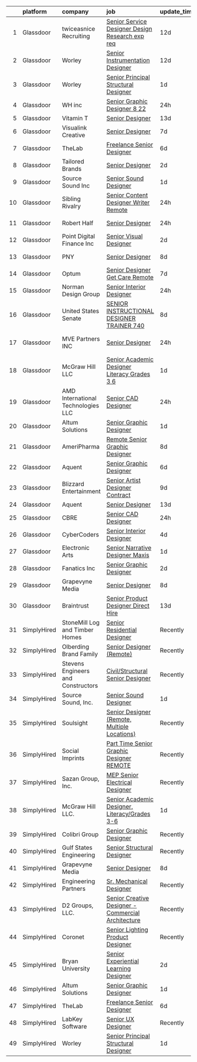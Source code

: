 

|    | platform    | company                             | job                                                                                                                                                                                                                                                                                                                                                                                                                                                                                                                                                                                                                                                                                                                                                                                                                                                                                                                                                                                                                                                                                                                                                                                                                                                                                                                                                               | update_time   | location               |
|---:|:------------|:------------------------------------|:------------------------------------------------------------------------------------------------------------------------------------------------------------------------------------------------------------------------------------------------------------------------------------------------------------------------------------------------------------------------------------------------------------------------------------------------------------------------------------------------------------------------------------------------------------------------------------------------------------------------------------------------------------------------------------------------------------------------------------------------------------------------------------------------------------------------------------------------------------------------------------------------------------------------------------------------------------------------------------------------------------------------------------------------------------------------------------------------------------------------------------------------------------------------------------------------------------------------------------------------------------------------------------------------------------------------------------------------------------------|:--------------|:-----------------------|
|  1 | Glassdoor   | twiceasnice Recruiting              | [Senior Service Designer  Design Research exp req ](https://www.glassdoor.com/partner/jobListing.htm?pos=106&ao=1110586&s=58&guid=00000182d3d881f98b3bcf9b69ddd8ed&src=GD_JOB_AD&t=SR&vt=w&ea=1&cs=1_2408f0fd&cb=1661411558409&jobListingId=1008068846470&cpc=C0FAF87ADD587446&jrtk=3-0-1gb9th0m5i9hm801-1gb9th0mlk24j800-c8c0d11bdb8f9592--6NYlbfkN0AIiLXtwtv0BDns9BiY4ItblantFozdL6jLmLxNvS8mvobmNrnUvGB6JtspdOMMFSAaBpmME2wheSSrLGqu_-xyIRaCYbfG5nFzKGrWomqIhlALUcaTXf4jXG8i_PWmFZOzR9jUQ0llX763hvdzc8ENZSC-WdicABd_9goWLK6O-aEIPbhqF3AsvBPqUK1x2qJ5oK7iiZT3OwY-AkDF7h_tQ4RtXtRIPqBSRDRJEGHAgizjFXB3hn7d-n_3g-J0JtamEduWSXqEARK-5ZqZAWbRbuNSm6VnZPR37Nw0BUYL4PHEGzHHcKUaJj9nC1W7KP6RfESw8ABakvtpvIuBozpAc_Lu0sctcUCTAksFlBb5DOOO_C--twuQuIdDH6Yfcq9EaTNfY0D6rdAFdRa2ap3nzI3_5HiuM6Lkv6cAu6RUhhBT5udWAEEVUbF4X0E4igxpuwLjXjNuFZdWvppMQn_YIWHCbRI5XoEK2I2hqjFqhb6p2HsnzjID-_dmHLsuu9L_7tNCuHeFk19L4aimhANXvZatC0JogCm1cXFm5WaFv4fmE2k-6bCL)                                                                                                                                                                                                                                                                                                                                                                                                                      | 12d           | New York State         |
|  2 | Glassdoor   | Worley                              | [Senior Instrumentation Designer](https://www.glassdoor.com/partner/jobListing.htm?pos=115&ao=1136043&s=58&guid=00000182d3d881f98b3bcf9b69ddd8ed&src=GD_JOB_AD&t=SR&vt=w&cs=1_61dd92ca&cb=1661411558409&jobListingId=1008068666302&jrtk=3-0-1gb9th0m5i9hm801-1gb9th0mlk24j800-2ad17e4da7103bd5-)                                                                                                                                                                                                                                                                                                                                                                                                                                                                                                                                                                                                                                                                                                                                                                                                                                                                                                                                                                                                                                                                  | 12d           | Metairie, LA           |
|  3 | Glassdoor   | Worley                              | [Senior Principal Structural Designer](https://www.glassdoor.com/partner/jobListing.htm?pos=114&ao=1136043&s=58&guid=00000182d3d881f98b3bcf9b69ddd8ed&src=GD_JOB_AD&t=SR&vt=w&cs=1_fd1b4888&cb=1661411558409&jobListingId=1008088587444&jrtk=3-0-1gb9th0m5i9hm801-1gb9th0mlk24j800-495efa6f3e6025cd-)                                                                                                                                                                                                                                                                                                                                                                                                                                                                                                                                                                                                                                                                                                                                                                                                                                                                                                                                                                                                                                                             | 1d            | Houston, TX            |
|  4 | Glassdoor   | WH inc                              | [Senior Graphic Designer 8 22](https://www.glassdoor.com/partner/jobListing.htm?pos=119&ao=1136043&s=58&guid=00000182d3d881f98b3bcf9b69ddd8ed&src=GD_JOB_AD&t=SR&vt=w&ea=1&cs=1_139e5d37&cb=1661411558410&jobListingId=1008091792613&jrtk=3-0-1gb9th0m5i9hm801-1gb9th0mlk24j800-a4c2e29ffe14dcba-)                                                                                                                                                                                                                                                                                                                                                                                                                                                                                                                                                                                                                                                                                                                                                                                                                                                                                                                                                                                                                                                                | 24h           | Seattle, WA            |
|  5 | Glassdoor   | Vitamin T                           | [Senior Designer](https://www.glassdoor.com/partner/jobListing.htm?pos=109&ao=1110586&s=58&guid=00000182d3d881f98b3bcf9b69ddd8ed&src=GD_JOB_AD&t=SR&vt=w&cs=1_420c1f7b&cb=1661411558409&jobListingId=1008067123718&cpc=3BA4CE39D5B5DEF5&jrtk=3-0-1gb9th0m5i9hm801-1gb9th0mlk24j800-9d7b375c33bd444f--6NYlbfkN0DMrcEu7yrtATojKJA7cEzGQ3FdRGWLh0CZQInL4ECGI6k5tN82kdM0OKoro5eXmjqyzEVUZnlHG__nFtz3YiPLrnyZxkrIlPFqLypC8XR8X0_Kt5dKOsXsP2Kd1PkX7CQArVbTLk9OtA4SgpJ_LxwWsVT00Ww5oana9jQhIKrwNJBXA4wpkeGjqNXbdytTnOWM3SEhxtY82LUDduT3VkbZWEXZcuq2Js13GK2Sl3W7mZqc1DnxkTGVSrEZOBoFWTao9s7EkC8VTFMrfgS3MhIUp1q65CnFZA1CqtncTukzMEiDEorPuNzzeJC3yxOJVLY3ORSAor9V1-gW6zAxeSF1Da0EDMfGipWqIndmotYQmWtfwQB9kmQJ2kkaD-tyJcrwfraFJjZPAb_U5yzA47qkS-HhBHIjn76N0doUyD9RHdvzvb8sCw8tXUfUeBQnFFxmfxhoto-CwtUBndlbZsd3m_uViWfEMiU%3D)                                                                                                                                                                                                                                                                                                                                                                                                                                                                                                                                               | 13d           | Remote                 |
|  6 | Glassdoor   | Visualink Creative                  | [Senior Designer](https://www.glassdoor.com/partner/jobListing.htm?pos=130&ao=1136043&s=58&guid=00000182d3d881f98b3bcf9b69ddd8ed&src=GD_JOB_AD&t=SR&vt=w&ea=1&cs=1_35cc5aa6&cb=1661411558410&jobListingId=1008076220782&jrtk=3-0-1gb9th0m5i9hm801-1gb9th0mlk24j800-391b83327c163e05-)                                                                                                                                                                                                                                                                                                                                                                                                                                                                                                                                                                                                                                                                                                                                                                                                                                                                                                                                                                                                                                                                             | 7d            | Nashville, TN          |
|  7 | Glassdoor   | TheLab                              | [Freelance Senior Designer](https://www.glassdoor.com/partner/jobListing.htm?pos=111&ao=1136043&s=58&guid=00000182d3d881f98b3bcf9b69ddd8ed&src=GD_JOB_AD&t=SR&vt=w&ea=1&cs=1_b332fb3c&cb=1661411558409&jobListingId=1008078236008&jrtk=3-0-1gb9th0m5i9hm801-1gb9th0mlk24j800-6860514400b60d07-)                                                                                                                                                                                                                                                                                                                                                                                                                                                                                                                                                                                                                                                                                                                                                                                                                                                                                                                                                                                                                                                                   | 6d            | Brooklyn, NY           |
|  8 | Glassdoor   | Tailored Brands                     | [Senior Designer](https://www.glassdoor.com/partner/jobListing.htm?pos=123&ao=1136043&s=58&guid=00000182d3d881f98b3bcf9b69ddd8ed&src=GD_JOB_AD&t=SR&vt=w&cs=1_74dece39&cb=1661411558410&jobListingId=1008086492057&jrtk=3-0-1gb9th0m5i9hm801-1gb9th0mlk24j800-155ad2f1d719911a-)                                                                                                                                                                                                                                                                                                                                                                                                                                                                                                                                                                                                                                                                                                                                                                                                                                                                                                                                                                                                                                                                                  | 2d            | Fremont, CA            |
|  9 | Glassdoor   | Source Sound  Inc                   | [Senior Sound Designer](https://www.glassdoor.com/partner/jobListing.htm?pos=112&ao=1136043&s=58&guid=00000182d3d881f98b3bcf9b69ddd8ed&src=GD_JOB_AD&t=SR&vt=w&ea=1&cs=1_3d5207d9&cb=1661411558409&jobListingId=1008089350796&jrtk=3-0-1gb9th0m5i9hm801-1gb9th0mlk24j800-b47b731b9588a909-)                                                                                                                                                                                                                                                                                                                                                                                                                                                                                                                                                                                                                                                                                                                                                                                                                                                                                                                                                                                                                                                                       | 1d            | Remote                 |
| 10 | Glassdoor   | Sibling Rivalry                     | [Senior Content Designer  Writer    Remote](https://www.glassdoor.com/partner/jobListing.htm?pos=102&ao=1110586&s=58&guid=00000182d3d881f98b3bcf9b69ddd8ed&src=GD_JOB_AD&t=SR&vt=w&ea=1&cs=1_387b7830&cb=1661411558407&jobListingId=1008091480092&cpc=F7A2269C793D5877&jrtk=3-0-1gb9th0m5i9hm801-1gb9th0mlk24j800-d3158ba1c2019f61--6NYlbfkN0D788tVLZnHYB2JKTLmCXo4PydfvtZKcdbYx6lxKaz3Iov1saO08cGSI1mpI6K0WnrtHXnzkznWHCRIrx0Z-7e1SwP9kfbQHc0h_GDrMJDhBRXFXYlYA8cnXH1ikpbvdmpaakx1ErrkdJVj1YTBULuNjI5VG2-Sf3nNBCW2mhxG5oEkKHbayf43HRM7cXqLl-JPLnufYRNYVBVadHDnGf7I8Nuuz8Mw9VQzxXhZOT6-T6ghBRrOIwwNG-XAo0-vVv1GLreNDNl8BqwCdPZtsc5veWypU7SxzoNgNzGYatE86lUlfaFMyUoX10F3_eUdwNnXAEl0VEEmotkMEr_UmduQPMPb_CJg-R5H2DSPkQvgt8pGzEske3U-h3W6WOGhwMhQuPD9WeMeDq1JHzAVJ5UC4-xenaB_H4qdmbvmFdnRsooLsXgcLFz53UeXlufqrzxGZ1bXuzrbB8HCM73cplXv_cbsFo2kzCzdVoKZKduqB2chh4JqsJyqetreWuBVm0U%3D)                                                                                                                                                                                                                                                                                                                                                                                                                                                                                | 24h           | Remote                 |
| 11 | Glassdoor   | Robert Half                         | [Senior Designer](https://www.glassdoor.com/partner/jobListing.htm?pos=110&ao=1110586&s=58&guid=00000182d3d881f98b3bcf9b69ddd8ed&src=GD_JOB_AD&t=SR&vt=w&ea=1&cs=1_9c7aae45&cb=1661411558409&jobListingId=1008091743697&cpc=654405A9B1E0A9F5&jrtk=3-0-1gb9th0m5i9hm801-1gb9th0mlk24j800-90eb036b1acf2a4c--6NYlbfkN0CpzDdaQkua3np5pkmj49lKioZwmwxQ-yx5plwbYmV_M5St0DD8rCm1QOzbrT0uKPjLiNpyd1pGxRR2DWvkbBavdBU8cubWW7s79_0pBjaN6MYZa6sYebPsf7f67_qjqQMYnOnPJc1426aGRbM3p-EnrboTyK0iAAhqlrT90mL84f9p5I-gmqDydkKQYWLePvYc5qaVqXTLhoyzDAmpwih9UEGHHKdf6n1Uqf8LwgTmKE1TiQxmlzka_rHlLgqK5rCwywyhlRX9QBWRZXcQWvMYUQfU-PrMegOcFbx9_sNzZzY_uswe_6Gph3Eh_K0G0Fbd9wErNXc9vLv3p1HwjZcGATkTaqXoMP_EQ1mRAVlZBQqs0c1yzyN2wbUPKdT6NeZu-x7F7AkZ6LGmAcsVgKC9Vzq_VONhw1IMPnwvEFgbpqLzPbeQfdPsheolu6M2Jhl2Ocf3jqwF9U5Qp3zJGWjuC_SCq6i47pdgdhRceJnx_h1OI8fGDNl2LDVZR4k48Luqoypib9k9TmWK6gtDd0iOlBEcDDP8zjnBt2glUxHd_a7LyKvYTZzQOW7ygOgXJbk%3D)                                                                                                                                                                                                                                                                                                                                                                                                                                          | 24h           | Minneapolis, MN        |
| 12 | Glassdoor   | Point Digital Finance  Inc          | [Senior Visual Designer](https://www.glassdoor.com/partner/jobListing.htm?pos=125&ao=1136043&s=58&guid=00000182d3d881f98b3bcf9b69ddd8ed&src=GD_JOB_AD&t=SR&vt=w&ea=1&cs=1_3ffce088&cb=1661411558410&jobListingId=1008086386078&jrtk=3-0-1gb9th0m5i9hm801-1gb9th0mlk24j800-1ebc14109c6bbb65-)                                                                                                                                                                                                                                                                                                                                                                                                                                                                                                                                                                                                                                                                                                                                                                                                                                                                                                                                                                                                                                                                      | 2d            | Palo Alto, CA          |
| 13 | Glassdoor   | PNY                                 | [Senior Designer](https://www.glassdoor.com/partner/jobListing.htm?pos=124&ao=1136043&s=58&guid=00000182d3d881f98b3bcf9b69ddd8ed&src=GD_JOB_AD&t=SR&vt=w&ea=1&cs=1_f179db51&cb=1661411558410&jobListingId=1008075283332&jrtk=3-0-1gb9th0m5i9hm801-1gb9th0mlk24j800-b02afc570440839f-)                                                                                                                                                                                                                                                                                                                                                                                                                                                                                                                                                                                                                                                                                                                                                                                                                                                                                                                                                                                                                                                                             | 8d            | New York, NY           |
| 14 | Glassdoor   | Optum                               | [Senior Designer Get Care Remote](https://www.glassdoor.com/partner/jobListing.htm?pos=128&ao=1136043&s=58&guid=00000182d3d881f98b3bcf9b69ddd8ed&src=GD_JOB_AD&t=SR&vt=w&cs=1_de0d79d1&cb=1661411558410&jobListingId=1008076456171&jrtk=3-0-1gb9th0m5i9hm801-1gb9th0mlk24j800-c17e221bb01b88bf-)                                                                                                                                                                                                                                                                                                                                                                                                                                                                                                                                                                                                                                                                                                                                                                                                                                                                                                                                                                                                                                                                  | 7d            | Eden Prairie, MN       |
| 15 | Glassdoor   | Norman Design Group                 | [Senior Interior Designer](https://www.glassdoor.com/partner/jobListing.htm?pos=103&ao=1110586&s=58&guid=00000182d3d881f98b3bcf9b69ddd8ed&src=GD_JOB_AD&t=SR&vt=w&ea=1&cs=1_f5e42b98&cb=1661411558408&jobListingId=1008091028974&cpc=1EC006BEB16B588D&jrtk=3-0-1gb9th0m5i9hm801-1gb9th0mlk24j800-7cc85a13cc5e0974--6NYlbfkN0CXiONNOVKsCLPPcUoB_Bn5_1C3WxILIcgK10bB1KeCioeMr6RfpG4lcdQLJnZt1cD1vdkDVy3h_SuAgwPiraUF5n4p5jBG9v4MrQF_varX4buyL_7XEN6rILWr1u425xL1uSc4fbh-RcHN-IZ8HIPwIgbulvB8D_ZGWf_TTmJmmKApKwmwPgBMNbRbC9dUOZkA2plRX6mr8VOgYKsO8Sl1L6vkRM35mQk_e8ZI7ESgUu6srcMNYgMq_RuzSJ6ptOHY-37KDoYGCix2rdbSZf4_6sBJ9XyJfzPQCL8_K8ZyNSftr1bH03CWvHeNzzvFPVCZ6RDcuHKaCvjOmYJiKvQ2moogWPm6G3pTzr9704G0egnUNDobJt-wBYuzLynK9ILW22aR_wkajmMQRnG6BGd7Vz2XcVqIj8TdMXvZ57VRummO1AP65_cFKml5blMy0ASxr-V_3h2adx0s_TTIO8gzwgdEeDK4VD4Lwbw6E-sQ2SSzRW8GUVrBt2c6kNox_t3fazThQ__XEQ%3D%3D)                                                                                                                                                                                                                                                                                                                                                                                                                                                                                   | 24h           | Los Angeles, CA        |
| 16 | Glassdoor   | United States Senate                | [SENIOR INSTRUCTIONAL DESIGNER   TRAINER  740](https://www.glassdoor.com/partner/jobListing.htm?pos=126&ao=1136043&s=58&guid=00000182d3d881f98b3bcf9b69ddd8ed&src=GD_JOB_AD&t=SR&vt=w&cs=1_9c448e72&cb=1661411558410&jobListingId=1008074225925&jrtk=3-0-1gb9th0m5i9hm801-1gb9th0mlk24j800-7a53e8ea8f2735b5-)                                                                                                                                                                                                                                                                                                                                                                                                                                                                                                                                                                                                                                                                                                                                                                                                                                                                                                                                                                                                                                                     | 8d            | Washington, DC         |
| 17 | Glassdoor   | MVE   Partners  INC                 | [Senior Designer](https://www.glassdoor.com/partner/jobListing.htm?pos=116&ao=1136043&s=58&guid=00000182d3d881f98b3bcf9b69ddd8ed&src=GD_JOB_AD&t=SR&vt=w&ea=1&cs=1_d918c309&cb=1661411558410&jobListingId=1008092196794&jrtk=3-0-1gb9th0m5i9hm801-1gb9th0mlk24j800-0230ee4bec942f62-)                                                                                                                                                                                                                                                                                                                                                                                                                                                                                                                                                                                                                                                                                                                                                                                                                                                                                                                                                                                                                                                                             | 24h           | San Francisco, CA      |
| 18 | Glassdoor   | McGraw Hill LLC                     | [Senior Academic Designer  Literacy Grades 3 6](https://www.glassdoor.com/partner/jobListing.htm?pos=120&ao=1136043&s=58&guid=00000182d3d881f98b3bcf9b69ddd8ed&src=GD_JOB_AD&t=SR&vt=w&cs=1_158323a0&cb=1661411558410&jobListingId=1008089562448&jrtk=3-0-1gb9th0m5i9hm801-1gb9th0mlk24j800-7fc678eda5762638-)                                                                                                                                                                                                                                                                                                                                                                                                                                                                                                                                                                                                                                                                                                                                                                                                                                                                                                                                                                                                                                                    | 1d            | Remote                 |
| 19 | Glassdoor   | AMD International Technologies  LLC | [Senior CAD Designer](https://www.glassdoor.com/partner/jobListing.htm?pos=104&ao=1110586&s=58&guid=00000182d3d881f98b3bcf9b69ddd8ed&src=GD_JOB_AD&t=SR&vt=w&ea=1&cs=1_82ed5721&cb=1661411558408&jobListingId=1008091145035&cpc=E04C949A9101C6A2&jrtk=3-0-1gb9th0m5i9hm801-1gb9th0mlk24j800-931768201ae184f6--6NYlbfkN0DukAwDndutArnS8OT3znlJ-TW2KpK_7rZjO0LfXc6UVE5AelGnR9ziPlWAPjNau8rd8NMb73d24B7ndQLt3d57jC2uHPtHuyX_n6tIwkugleKfM8_bpcteZTXMMU0HyDLuDoLNlwikPgOJqyoYENPLrL4ONxI8d_6HhscD8_Q9RMXWqp-2J9Vi7QxO9KpPOWF-i3_cYJ6DviKomYVTbI51158ZOMYlvb4jr77S8HPKWJMTfL9oxkrQP3Krn-N_PApzrjTM0OExhiByejgzRp4_S3Wzc4CVC7YRaeyKSsYUNFRYHAoCMNEoXnO_BYsDXyW5C9WciuXz9SmqEzmlS7sedrn2P0-wO5nTgKMpYUlSeLyNJozJpMLrwSjej2XTFJLQb72f_X-qszDHSAQWLzFIGoZ6wBSHhcqOifmuXkBeC_Ib2adOT4PdzaQA4Dp-i5Ad7PrHxzMLJN5AwYRjWX_tLFXkOVIv4iaUkiz2-WyZ58S9o-_Tze26UgANAWDUjPL5XnuNBIlVWw%3D%3D)                                                                                                                                                                                                                                                                                                                                                                                                                                                                                        | 24h           | Ontario, CA            |
| 20 | Glassdoor   | Altum Solutions                     | [Senior Graphic Designer](https://www.glassdoor.com/partner/jobListing.htm?pos=113&ao=1136043&s=58&guid=00000182d3d881f98b3bcf9b69ddd8ed&src=GD_JOB_AD&t=SR&vt=w&ea=1&cs=1_4f8c98d7&cb=1661411558409&jobListingId=1008088903295&jrtk=3-0-1gb9th0m5i9hm801-1gb9th0mlk24j800-c279be3e20b8929c-)                                                                                                                                                                                                                                                                                                                                                                                                                                                                                                                                                                                                                                                                                                                                                                                                                                                                                                                                                                                                                                                                     | 1d            | Remote                 |
| 21 | Glassdoor   | AmeriPharma                         | [ Remote  Senior Graphic Designer](https://www.glassdoor.com/partner/jobListing.htm?pos=117&ao=1136043&s=58&guid=00000182d3d881f98b3bcf9b69ddd8ed&src=GD_JOB_AD&t=SR&vt=w&ea=1&cs=1_6f051a73&cb=1661411558410&jobListingId=1008073273898&jrtk=3-0-1gb9th0m5i9hm801-1gb9th0mlk24j800-12ab05c032125c72-)                                                                                                                                                                                                                                                                                                                                                                                                                                                                                                                                                                                                                                                                                                                                                                                                                                                                                                                                                                                                                                                            | 8d            | Orange, CA             |
| 22 | Glassdoor   | Aquent                              | [Senior Graphic Designer](https://www.glassdoor.com/partner/jobListing.htm?pos=108&ao=1110586&s=58&guid=00000182d3d881f98b3bcf9b69ddd8ed&src=GD_JOB_AD&t=SR&vt=w&cs=1_680bfe93&cb=1661411558409&jobListingId=1008079523530&cpc=C4A69CCDBB3B9599&jrtk=3-0-1gb9th0m5i9hm801-1gb9th0mlk24j800-08883b88a8db71b3--6NYlbfkN0DMrcEu7yrtATojKJA7cEzGQ3FdRGWLh0CZQInL4ECGI9gD0Wolx9R2v-Aex0-GK06A2fMJB6yTHxzk6oxxKY-DZBHMYGbnspwqQX60Xej05qq8TCr2PeJ6NLd-X2UfUXg_IvWTX_LcDISePaBgPm4PMhJQjQQLUuk-w9p0dh06yOdsOM7BnXdaC4dXTDJZLNdXQ0Z7mqyDfCZuoMk5Ox0elaUxhN2z-zzWVUFbjb6IO67IxdqQCTd92ljNvxMNFsPmX8ddDU6WTrqNFWpJkGe90cqCyXPQA8x_fktd8VKZQI8WurEo7mBr371i06d-1-IBM6RXX3WCaItgYS9zIDhbrOOncmipkFfMpqLMqDZgbCVhZ1haYopsXk9LjwcIl2KenlSX-qKUCmZU1_Y1ZJVxBFK5VXL7b0UwYJLziYbWPKpbhuLpdt2pf3evZh66D1UtHRucx41rbQ%3D%3D)                                                                                                                                                                                                                                                                                                                                                                                                                                                                                                                                                         | 6d            | Atlanta, GA            |
| 23 | Glassdoor   | Blizzard Entertainment              | [Senior Artist Designer  Contract ](https://www.glassdoor.com/partner/jobListing.htm?pos=129&ao=1136043&s=58&guid=00000182d3d881f98b3bcf9b69ddd8ed&src=GD_JOB_AD&t=SR&vt=w&cs=1_d48f8b86&cb=1661411558410&jobListingId=1008072714250&jrtk=3-0-1gb9th0m5i9hm801-1gb9th0mlk24j800-9643d9809f78e9f6-)                                                                                                                                                                                                                                                                                                                                                                                                                                                                                                                                                                                                                                                                                                                                                                                                                                                                                                                                                                                                                                                                | 9d            | Santa Monica, CA       |
| 24 | Glassdoor   | Aquent                              | [Senior Designer](https://www.glassdoor.com/partner/jobListing.htm?pos=105&ao=1110586&s=58&guid=00000182d3d881f98b3bcf9b69ddd8ed&src=GD_JOB_AD&t=SR&vt=w&cs=1_6fd74422&cb=1661411558408&jobListingId=1008067092704&cpc=AC285F3A3ECA6BB0&jrtk=3-0-1gb9th0m5i9hm801-1gb9th0mlk24j800-6498e71aaba24533--6NYlbfkN0DMrcEu7yrtATojKJA7cEzGQ3FdRGWLh0CZQInL4ECGI9gD0Wolx9R2EDT7B77c2cQiCSnbCMQd_BqUrfeTix3eqziHsUx-SNKAcNe_3VBf6-D9xsTzfUf3Mq6OhZ4YfX03hwLLXcblCKtsvyl_-Vj-AadJIsoNQFt7zTrO_V7BH-c8fZ6YLdkZ9s1M7ygA7weY7Fh48dbBKncECDg9dn9CboExeFmrb0zIxgtstl5kMlKA5LJ0jGw31oT9hm9jfMjqAKxRv5XtvR_7AsAFcjRnkQ6xPNW9cRbFWF3Ygo73iE8S8E5kV8cba_96DYzzp0NU1l6Mq-wHYCD7bthZUkk_0rUp7NK07ykH3KxNC5ZSSzwpLQ8WCdu-UkihTYSsTZgVd1ttHEIC5AgxpTthssH9cQxbXxr7HfM4V_KYcxksNqd0vAzQntLxvLuTXEHs2fQFJnLTSDpg4iNrHdh7_g8J)                                                                                                                                                                                                                                                                                                                                                                                                                                                                                                                                                             | 13d           | Remote                 |
| 25 | Glassdoor   | CBRE                                | [Senior CAD Designer](https://www.glassdoor.com/partner/jobListing.htm?pos=122&ao=1136043&s=58&guid=00000182d3d881f98b3bcf9b69ddd8ed&src=GD_JOB_AD&t=SR&vt=w&cs=1_bdf34014&cb=1661411558410&jobListingId=1008091509298&jrtk=3-0-1gb9th0m5i9hm801-1gb9th0mlk24j800-a0bdccbf10fd5fdb-)                                                                                                                                                                                                                                                                                                                                                                                                                                                                                                                                                                                                                                                                                                                                                                                                                                                                                                                                                                                                                                                                              | 24h           | Remote                 |
| 26 | Glassdoor   | CyberCoders                         | [Senior Interior Designer](https://www.glassdoor.com/partner/jobListing.htm?pos=107&ao=1110586&s=58&guid=00000182d3d881f98b3bcf9b69ddd8ed&src=GD_JOB_AD&t=SR&vt=w&ea=1&cs=1_b745c997&cb=1661411558409&jobListingId=1008082967631&cpc=C4A69CCDBB3B9599&jrtk=3-0-1gb9th0m5i9hm801-1gb9th0mlk24j800-c6d472829549942c--6NYlbfkN0CpFJQzrgRR8WqXWK1qKKEqALWJw739KlKqr2H-MSI4eoBlI4EFrmor2FYZMP3muM0sDczIvLlqMM4zbfAGntksdpKj-n5_7dKqC31io0ztabgBjZ4BM0lShH7PfeYPnrxX113GrMBzvn9DpPwBUSkDQLdUu6kDsu9kAT0icc8YGMqy4AagDAAPkTM_qI0emd5IBUckSetQFdu8VhAuLMN0fE27MzbAg1xTZxaD1lpxbWuxEneNJpVmzHiLOU2Kc6ciNEXaDmZDsiyUyQa2DoXElPZa1kLA1bRmcjJIzcdX_MxQRUsRgixBbheILVG1MOXdsB6KQD1yK3hfqQ9ZLnEZ3mvMNanhh9lu0VP8u2Jn4IrgW5c13GDx4NT5ZQ4qgbwnmQ0PvCiw4bPv4kas-YQcWxbBBSGGZxuBw5CIMb8Tt4XhfLx9DWFyeOs2BKR-NtZkhd71h7qbLKznrUKNGEKV-3arBKy6iE0KHo1I5kMfMadLhWaLOntRi39h20U4D3pgvTt0tsjM9lhrNnjoDGxgsUm1bZGMEceWg0GEuBkgMHQQ6nRy_n6BqjSmkTW91-TPxRY69qTHt4IkDm5WMji6g6w-If4bL9WWdPI17sXUhb4nFG_owALyGs_ggqYQ7suMa77k-X95IH-2ra2BzBDYhcrusCF4fDhSoIkTdQQonliftF4ghguSV0xYudHPOwPois7eRAWiPR6jtyk8VlwgCqXt9eZI4KwSzeiejhy8rcTybCwAYV2_JytdTmZQ86B_PPNO74jQfT4WYe4336haIwq2N2Q_F1UHVZ9LTIq0NTdP8l6SRXxLx0idvfprZlZosRji9aF78eJnHfzXPtPKB3EAJHuAtYEAKo6ybmGo1tn6sewLhUDPZZgQFrwzSu8NJJRRYsAm8YYzXpZMZayNNhMGY0fT3-EWagSivRRXULQ1L_4LofFA2PDcPKXtaTFkxhNA8LTIOi3HVh1beKYtRjbDV4fVRo8%3D) | 4d            | San Diego, CA          |
| 27 | Glassdoor   | Electronic Arts                     | [Senior Narrative Designer   Maxis](https://www.glassdoor.com/partner/jobListing.htm?pos=127&ao=1136043&s=58&guid=00000182d3d881f98b3bcf9b69ddd8ed&src=GD_JOB_AD&t=SR&vt=w&cs=1_3d9ea3d4&cb=1661411558410&jobListingId=1008089715957&jrtk=3-0-1gb9th0m5i9hm801-1gb9th0mlk24j800-5bfe80f586e8c937-)                                                                                                                                                                                                                                                                                                                                                                                                                                                                                                                                                                                                                                                                                                                                                                                                                                                                                                                                                                                                                                                                | 1d            | Redwood City, CA       |
| 28 | Glassdoor   | Fanatics Inc                        | [Senior Graphic Designer](https://www.glassdoor.com/partner/jobListing.htm?pos=121&ao=1136043&s=58&guid=00000182d3d881f98b3bcf9b69ddd8ed&src=GD_JOB_AD&t=SR&vt=w&cs=1_e3b441c8&cb=1661411558410&jobListingId=1008086028145&jrtk=3-0-1gb9th0m5i9hm801-1gb9th0mlk24j800-15e2c481f8aaeea7-)                                                                                                                                                                                                                                                                                                                                                                                                                                                                                                                                                                                                                                                                                                                                                                                                                                                                                                                                                                                                                                                                          | 2d            | Remote                 |
| 29 | Glassdoor   | Grapevyne Media                     | [Senior Designer](https://www.glassdoor.com/partner/jobListing.htm?pos=101&ao=1110586&s=58&guid=00000182d3d881f98b3bcf9b69ddd8ed&src=GD_JOB_AD&t=SR&vt=w&ea=1&cs=1_787a900e&cb=1661411558407&jobListingId=1008074485149&cpc=1CBFC3E34E2A31FF&jrtk=3-0-1gb9th0m5i9hm801-1gb9th0mlk24j800-19c3feebd4088fbf--6NYlbfkN0B91FfnBCVIv_hl6i3NFqM1HfajYp8ENDadfl9QkT4dCfdiBN8d07m7YPrybCxWJDeaUvrOfMjdZn5MsKg4tLycZijGvSz8Af1MZ2dErFqgUJN31x3LxkU66IR__wFrQ7xQDg5PbjZnD1K8RL0VVyQXZKY8JSYD2mHtuINTkeGAk4gVH4WnrKjElsP-qkh7sGJJTRIaaVGE6YRMvumzD_xLjxuJ5IfMCEP0h6tIA1iDOm794cwWKtmUAx-aCbsg7DJi0zTXB39OpJm7pqbYysPVywuLZYL4OjrXTkM9HnfSwjiKDcKSkgIEWxOqqJM2CNwVRjmR-iBw8_lrXAPOYY4GmCkl6n0xo5aZ9Sx5Vc4WbLAgCUQ_6noAeAp5t0CPNWISAIr81pY6TfJu4Vc34sU5RGr1d24UQO9wz_deIk2neugjSNrwFuaW57aZPIjn82pY08CqhRNUsBO1V-sjFege3mtHuilaMmDCHfQdBUgBZANqGNoz2j6P)                                                                                                                                                                                                                                                                                                                                                                                                                                                                                                                        | 8d            | Remote                 |
| 30 | Glassdoor   | Braintrust                          | [Senior Product Designer   Direct Hire ](https://www.glassdoor.com/partner/jobListing.htm?pos=118&ao=1136043&s=58&guid=00000182d3d881f98b3bcf9b69ddd8ed&src=GD_JOB_AD&t=SR&vt=w&ea=1&cs=1_0dcd7d41&cb=1661411558410&jobListingId=1008067381854&jrtk=3-0-1gb9th0m5i9hm801-1gb9th0mlk24j800-78733819b933f55e-)                                                                                                                                                                                                                                                                                                                                                                                                                                                                                                                                                                                                                                                                                                                                                                                                                                                                                                                                                                                                                                                      | 13d           | San Francisco, CA      |
| 31 | SimplyHired | StoneMill Log and Timber Homes      | [Senior Residential Designer](https://www.simplyhired.com/job/JpRFdFpYjoEcM5Wk8Dus9t6687pNEZ-isijeg3RCdP5OZR9Qh2OheQ?q=senior+designer)                                                                                                                                                                                                                                                                                                                                                                                                                                                                                                                                                                                                                                                                                                                                                                                                                                                                                                                                                                                                                                                                                                                                                                                                                           | Recently      | Knoxville, TN          |
| 32 | SimplyHired | Olberding Brand Family              | [Senior Designer (Remote)](https://www.simplyhired.com/job/-aS5kq8Tr4c6kGP1Kw3qgmsdsNV1zr7M2eMnteX47AUW4aPsbXRQsw?q=senior+designer)                                                                                                                                                                                                                                                                                                                                                                                                                                                                                                                                                                                                                                                                                                                                                                                                                                                                                                                                                                                                                                                                                                                                                                                                                              | Recently      | Remote                 |
| 33 | SimplyHired | Stevens Engineers and Constructors  | [Civil/Structural Senior Designer](https://www.simplyhired.com/job/CxUaEN8dHHm_tOCkseJp1lduIx8_GlljMH0fbuFe-xzUMLzILwZKwA?q=senior+designer)                                                                                                                                                                                                                                                                                                                                                                                                                                                                                                                                                                                                                                                                                                                                                                                                                                                                                                                                                                                                                                                                                                                                                                                                                      | Recently      | Middleburg Heights, OH |
| 34 | SimplyHired | Source Sound, Inc.                  | [Senior Sound Designer](https://www.simplyhired.com/job/mw3datBFZnSnzm3SFniNFlYC60OHbjYX1kgvM61bk-lO-0QBaaabnQ?q=senior+designer)                                                                                                                                                                                                                                                                                                                                                                                                                                                                                                                                                                                                                                                                                                                                                                                                                                                                                                                                                                                                                                                                                                                                                                                                                                 | 1d            | Remote                 |
| 35 | SimplyHired | Soulsight                           | [Senior Designer (Remote, Multiple Locations)](https://www.simplyhired.com/job/JEJaaHxlGZcpGcWPD0jB_0qq6d5idkCzDkCrEBCPCErNYcG6Pphj1Q?q=senior+designer)                                                                                                                                                                                                                                                                                                                                                                                                                                                                                                                                                                                                                                                                                                                                                                                                                                                                                                                                                                                                                                                                                                                                                                                                          | Recently      | Chicago, IL            |
| 36 | SimplyHired | Social Imprints                     | [Part Time Senior Graphic Designer REMOTE](https://www.simplyhired.com/job/-zvFLBpSZsjrGLrKqmMI4i2VH5-GlD9yud5bcwzox6-3mdu-ZL9olg?q=senior+designer)                                                                                                                                                                                                                                                                                                                                                                                                                                                                                                                                                                                                                                                                                                                                                                                                                                                                                                                                                                                                                                                                                                                                                                                                              | Recently      | Remote                 |
| 37 | SimplyHired | Sazan Group, Inc.                   | [MEP Senior Electrical Designer](https://www.simplyhired.com/job/SwdumVZzOq8fLFZDUFgnemgvlM40NMPrA3TLPTFsBLPp6kejTdNT6g?q=senior+designer)                                                                                                                                                                                                                                                                                                                                                                                                                                                                                                                                                                                                                                                                                                                                                                                                                                                                                                                                                                                                                                                                                                                                                                                                                        | Recently      | Seattle, WA            |
| 38 | SimplyHired | McGraw Hill LLC.                    | [Senior Academic Designer, Literacy/Grades 3-6](https://www.simplyhired.com/job/5Yq6-bs39d-lRkUh8JQWPX-UP1m7gNcrGKxP0EYEAsOLbysUq9UzSg?q=senior+designer)                                                                                                                                                                                                                                                                                                                                                                                                                                                                                                                                                                                                                                                                                                                                                                                                                                                                                                                                                                                                                                                                                                                                                                                                         | 1d            | Remote                 |
| 39 | SimplyHired | Colibri Group                       | [Senior Graphic Designer](https://www.simplyhired.com/job/UxjQ6SRTKsOHXkHVA_CDzt_viMQn8uI8iSovvQGrNbkEs5bTOpMY_w?q=senior+designer)                                                                                                                                                                                                                                                                                                                                                                                                                                                                                                                                                                                                                                                                                                                                                                                                                                                                                                                                                                                                                                                                                                                                                                                                                               | Recently      | Remote                 |
| 40 | SimplyHired | Gulf States Engineering             | [Senior Structural Designer](https://www.simplyhired.com/job/sWJd1AGBak9VNt3CPVsgwTwNrV3bBNKewzpRUnDXFBcJp5E1I2CC8Q?q=senior+designer)                                                                                                                                                                                                                                                                                                                                                                                                                                                                                                                                                                                                                                                                                                                                                                                                                                                                                                                                                                                                                                                                                                                                                                                                                            | Recently      | Mobile, AL             |
| 41 | SimplyHired | Grapevyne Media                     | [Senior Designer](https://www.simplyhired.com/job/tDYOWiE05wLepF38mPOAZbZLjd2wk0YDotq7iObMkCRDnRB3UcXf2g?q=senior+designer)                                                                                                                                                                                                                                                                                                                                                                                                                                                                                                                                                                                                                                                                                                                                                                                                                                                                                                                                                                                                                                                                                                                                                                                                                                       | 8d            | Remote                 |
| 42 | SimplyHired | Engineering Partners                | [Sr. Mechanical Designer](https://www.simplyhired.com/job/6mK26TbVPN7cf3MKrDLkpKO6rjEb0XVSdxLJOTrXOrO1EpYySLpi_A?q=senior+designer)                                                                                                                                                                                                                                                                                                                                                                                                                                                                                                                                                                                                                                                                                                                                                                                                                                                                                                                                                                                                                                                                                                                                                                                                                               | Recently      | Las Vegas, NV          |
| 43 | SimplyHired | D2 Groups, LLC.                     | [Senior Creative Designer - Commercial Architecture](https://www.simplyhired.com/job/Yzphuvu4v4KIeGAg97r-GC4K2aaGuq7WuIAfSSpOBYl9P_dmzDtnLw?q=senior+designer)                                                                                                                                                                                                                                                                                                                                                                                                                                                                                                                                                                                                                                                                                                                                                                                                                                                                                                                                                                                                                                                                                                                                                                                                    | Recently      | King of Prussia, PA    |
| 44 | SimplyHired | Coronet                             | [Senior Lighting Product Designer](https://www.simplyhired.com/job/RfGhSWtuJ_lg6SsxwQD_ajD3-LAV4Tdv2X1UfMnbVnV2FPULJvEhtw?q=senior+designer)                                                                                                                                                                                                                                                                                                                                                                                                                                                                                                                                                                                                                                                                                                                                                                                                                                                                                                                                                                                                                                                                                                                                                                                                                      | Recently      | Totowa, NJ             |
| 45 | SimplyHired | Bryan University                    | [Senior Experiential Learning Designer](https://www.simplyhired.com/job/Ezad9Qs4CyskfGD37fKOjSg7P-SxFnOpoBK3bE1VGYyOiqphnh8n_Q?q=senior+designer)                                                                                                                                                                                                                                                                                                                                                                                                                                                                                                                                                                                                                                                                                                                                                                                                                                                                                                                                                                                                                                                                                                                                                                                                                 | 2d            | Remote                 |
| 46 | SimplyHired | Altum Solutions                     | [Senior Graphic Designer](https://www.simplyhired.com/job/tW_uTLRJuYyp8IK9Ma6v22xodstOo3eZ5Z6B0jHddJXcfb7A7ifiBg?q=senior+designer)                                                                                                                                                                                                                                                                                                                                                                                                                                                                                                                                                                                                                                                                                                                                                                                                                                                                                                                                                                                                                                                                                                                                                                                                                               | 1d            | Remote                 |
| 47 | SimplyHired | TheLab                              | [Freelance Senior Designer](https://www.simplyhired.com/job/Z5jX2uXK_5wdf8GRRd-tt75OYv5D0S21kPu5jKgySNU3JIMFrF6IyA?q=senior+designer)                                                                                                                                                                                                                                                                                                                                                                                                                                                                                                                                                                                                                                                                                                                                                                                                                                                                                                                                                                                                                                                                                                                                                                                                                             | 6d            | Brooklyn, NY           |
| 48 | SimplyHired | LabKey Software                     | [Senior UX Designer](https://www.simplyhired.com/job/1Sb1F07gkcoYvDkxozIfGgYSpFEbxhfg058UdQNPx4izlU_I9m6Wjw?q=senior+designer)                                                                                                                                                                                                                                                                                                                                                                                                                                                                                                                                                                                                                                                                                                                                                                                                                                                                                                                                                                                                                                                                                                                                                                                                                                    | Recently      | Washington State       |
| 49 | SimplyHired | Worley                              | [Senior Principal Structural Designer](https://www.simplyhired.com/job/tCpmCNfC_3hPcprC-0hW9E2JWaeXFiFt2x9BoGAzyRtmm1MkbsCvKQ?q=senior+designer)                                                                                                                                                                                                                                                                                                                                                                                                                                                                                                                                                                                                                                                                                                                                                                                                                                                                                                                                                                                                                                                                                                                                                                                                                  | 1d            | Houston, TX            |